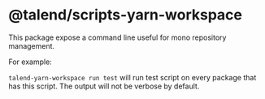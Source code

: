 # @talend/scripts-yarn-workspace

This package expose a command line useful for mono repository management.

For example:

`talend-yarn-workspace run test` will run test script on every package that has this script. The output will not be verbose by default.
